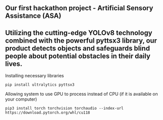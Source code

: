 Our first hackathon project - Artificial Sensory Assistance (ASA)
------------------------------------
Utilizing the cutting-edge YOLOv8 technology combined with the powerful pyttsx3 library, our product detects objects and safeguards blind people about potential obstacles in their daily lives. 
---
Installing necessary libraries
```
pip install ultralytics pyttsx3
```
Allowing system to use GPU to process instead of CPU (if it is available on your computer)
```
pip3 install torch torchvision torchaudio --index-url https://download.pytorch.org/whl/cu118
```
